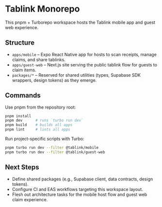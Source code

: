 # Tablink Monorepo

This pnpm + Turborepo workspace hosts the Tablink mobile app and guest web experience.

## Structure

- `apps/mobile` – Expo React Native app for hosts to scan receipts, manage claims, and share tablinks.
- `apps/guest-web` – Next.js site serving the public tablink flow for guests to claim items.
- `packages/*` – Reserved for shared utilities (types, Supabase SDK wrappers, design tokens) as they emerge.

## Commands

Use pnpm from the repository root:

```bash
pnpm install
pnpm dev      # runs `turbo run dev`
pnpm build    # builds all apps
pnpm lint     # lints all apps
```

Run project-specific scripts with Turbo:

```bash
pnpm turbo run dev --filter @tablink/mobile
pnpm turbo run dev --filter @tablink/guest-web
```

## Next Steps

- Define shared packages (e.g., Supabase client, data contracts, design tokens).
- Configure CI and EAS workflows targeting this workspace layout.
- Flesh out architecture tasks for the mobile host flow and guest web claim experience.
